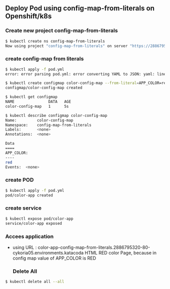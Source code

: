 ## Deploy Pod using config-map-from-literals on Openshift/k8s

### Create new project config-map-from-literals
```bash
$ kubectl create ns config-map-from-literals
Now using project "config-map-from-literals" on server "https://2886795320-8443-cykoria05.environments.katacoda.com:443".
```

### create config-map from literals
```bash
$ kubectl apply -f pod.yml 
error: error parsing pod.yml: error converting YAML to JSON: yaml: line 9: mapping values are not allowed in this context

$ kubectl create configmap color-config-map --from-literal=APP_COLOR=red 
configmap/color-config-map created

$ kubectl get configmap 
NAME               DATA   AGE
color-config-map   1      5s

$ kubectl describe configmap color-config-map 
Name:         color-config-map
Namespace:    config-map-from-literals
Labels:       <none>
Annotations:  <none>

Data
====
APP_COLOR:
----
red
Events:  <none>
```

### create POD
```bash
$ kubectl apply -f pod.yml 
pod/color-app created
```

### create service
```bash
$ kubectl expose pod/color-app 
service/color-app exposed
```

###  Accees application
- using URL : color-app-config-map-from-literals.2886795320-80-cykoria05.environments.katacoda 
  HTML RED color Page, because in config map value of APP_COLOR is RED

  ### Delete All
```bash
$ kubectl delete all --all
```